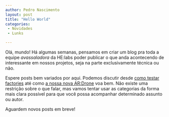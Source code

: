 ```yaml
---
author: Pedro Nascimento
layout: post
title: "Hello World"
categories:
 - Novidades 
 - Lunks

---
```


Olá, mundo! Há algumas semanas, pensamos em criar um blog pra toda
a equipe *avassaladora* da HE:labs poder publicar o que anda acontecendo
de interessante em nossos projetos, seja na parte exclusivamente técnica
ou não.
<!--more-->
Espere posts bem variados por aqui. Podemos discutir desde [como testar
factories][postrodrigo] até como [a nossa nova AR:Drone][drone] voa bem. Não existe uma restrição sobre o que falar, mas vamos tentar usar as categorias da
forma mais clara possível para que você possa acompanhar determinado
assunto ou autor.

Aguardem novos posts em breve!

[postrodrigo]: http://rodrigopinto.me/2012/09/12/testando-factories-para-manter-a-sanidade/
[drone]: http://www.youtube.com/watch?v=EYvTJnWrH2Q
